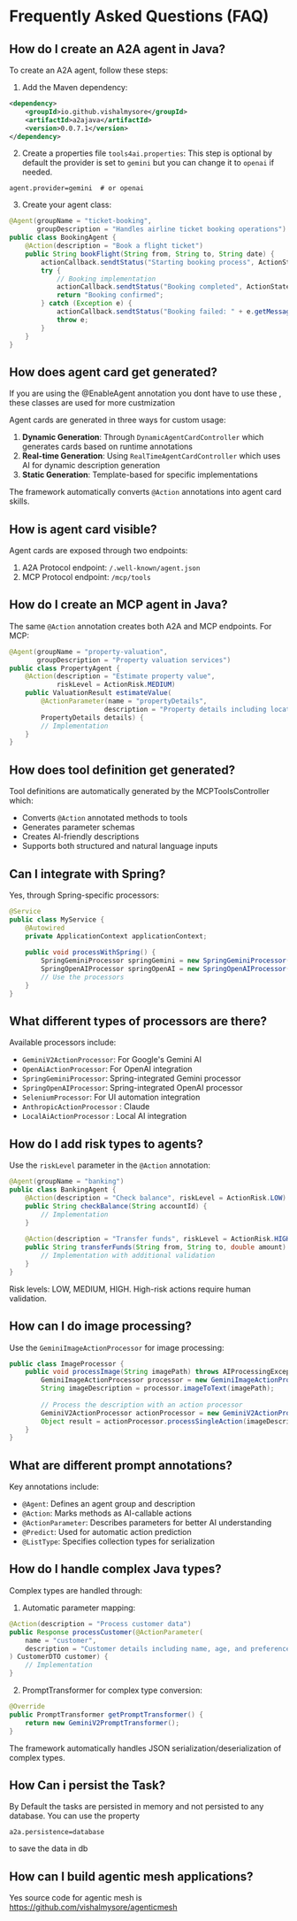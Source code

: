 # Frequently Asked Questions (FAQ)

## How do I create an A2A agent in Java?
To create an A2A agent, follow these steps:

1. Add the Maven dependency:
```xml
<dependency>
    <groupId>io.github.vishalmysore</groupId>
    <artifactId>a2ajava</artifactId>
    <version>0.0.7.1</version>
</dependency>
```

2. Create a properties file `tools4ai.properties`: This step is optional by default the provider is set to `gemini` but you can change it to `openai` if needed.
```properties
agent.provider=gemini  # or openai
```

3. Create your agent class:
```java
@Agent(groupName = "ticket-booking", 
       groupDescription = "Handles airline ticket booking operations")
public class BookingAgent {
    @Action(description = "Book a flight ticket")
    public String bookFlight(String from, String to, String date) {
        actionCallback.sendtStatus("Starting booking process", ActionState.WORKING);
        try {
            // Booking implementation
            actionCallback.sendtStatus("Booking completed", ActionState.COMPLETED);
            return "Booking confirmed";
        } catch (Exception e) {
            actionCallback.sendtStatus("Booking failed: " + e.getMessage(), ActionState.ERROR);
            throw e;
        }
    }
}
```

## How does agent card get generated?
If you are using the @EnableAgent annotation you dont have to use these , these classes are used for more custmization

Agent cards are generated in three ways for custom usage:

1. **Dynamic Generation**: Through `DynamicAgentCardController` which generates cards based on runtime annotations
2. **Real-time Generation**: Using `RealTimeAgentCardController` which uses AI for dynamic description generation
3. **Static Generation**: Template-based for specific implementations

The framework automatically converts `@Action` annotations into agent card skills.

## How is agent card visible?
Agent cards are exposed through two endpoints:

1. A2A Protocol endpoint: `/.well-known/agent.json`
2. MCP Protocol endpoint: `/mcp/tools`

## How do I create an MCP agent in Java?
The same `@Action` annotation creates both A2A and MCP endpoints. For MCP:

```java
@Agent(groupName = "property-valuation", 
       groupDescription = "Property valuation services")
public class PropertyAgent {
    @Action(description = "Estimate property value",
            riskLevel = ActionRisk.MEDIUM)
    public ValuationResult estimateValue(
        @ActionParameter(name = "propertyDetails",
                        description = "Property details including location, size")
        PropertyDetails details) {
        // Implementation
    }
}
```

## How does tool definition get generated?
Tool definitions are automatically generated by the MCPToolsController which:
- Converts `@Action` annotated methods to tools
- Generates parameter schemas
- Creates AI-friendly descriptions
- Supports both structured and natural language inputs

## Can I integrate with Spring?
Yes, through Spring-specific processors:

```java
@Service
public class MyService {
    @Autowired
    private ApplicationContext applicationContext;
    
    public void processWithSpring() {
        SpringGeminiProcessor springGemini = new SpringGeminiProcessor(applicationContext);
        SpringOpenAIProcessor springOpenAI = new SpringOpenAIProcessor(applicationContext);
        // Use the processors
    }
}
```

## What different types of processors are there?
Available processors include:
- `GeminiV2ActionProcessor`: For Google's Gemini AI
- `OpenAiActionProcessor`: For OpenAI integration
- `SpringGeminiProcessor`: Spring-integrated Gemini processor
- `SpringOpenAIProcessor`: Spring-integrated OpenAI processor
- `SeleniumProcessor`: For UI automation integration
- `AnthropicActionProcessor` : Claude 
- `LocalAiActionProcessor` : Local AI integration

## How do I add risk types to agents?
Use the `riskLevel` parameter in the `@Action` annotation:

```java
@Agent(groupName = "banking")
public class BankingAgent {
    @Action(description = "Check balance", riskLevel = ActionRisk.LOW)
    public String checkBalance(String accountId) {
        // Implementation
    }
    
    @Action(description = "Transfer funds", riskLevel = ActionRisk.HIGH)
    public String transferFunds(String from, String to, double amount) {
        // Implementation with additional validation
    }
}
```

Risk levels: LOW, MEDIUM, HIGH. High-risk actions require human validation.

## How can I do image processing?
Use the `GeminiImageActionProcessor` for image processing:

```java
public class ImageProcessor {
    public void processImage(String imagePath) throws AIProcessingException {
        GeminiImageActionProcessor processor = new GeminiImageActionProcessor();
        String imageDescription = processor.imageToText(imagePath);
        
        // Process the description with an action processor
        GeminiV2ActionProcessor actionProcessor = new GeminiV2ActionProcessor();
        Object result = actionProcessor.processSingleAction(imageDescription);
    }
}
```

## What are different prompt annotations?
Key annotations include:
- `@Agent`: Defines an agent group and description
- `@Action`: Marks methods as AI-callable actions
- `@ActionParameter`: Describes parameters for better AI understanding
- `@Predict`: Used for automatic action prediction
- `@ListType`: Specifies collection types for serialization

## How do I handle complex Java types?
Complex types are handled through:
1. Automatic parameter mapping:
```java
@Action(description = "Process customer data")
public Response processCustomer(@ActionParameter(
    name = "customer",
    description = "Customer details including name, age, and preferences"
) CustomerDTO customer) {
    // Implementation
}
```

2. PromptTransformer for complex type conversion:
```java
@Override
public PromptTransformer getPromptTransformer() {
    return new GeminiV2PromptTransformer();
}
```

The framework automatically handles JSON serialization/deserialization of complex types.

## How Can i persist the Task?

By Default the tasks are persisted in memory and not persisted to any database. You can use the property 

```
a2a.persistence=database
```
to save the data in db

## How can I build agentic mesh applications?
 Yes source code for agentic mesh is https://github.com/vishalmysore/agenticmesh